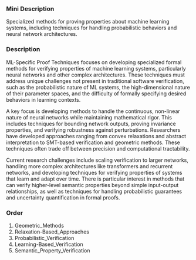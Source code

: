 ### Mini Description

Specialized methods for proving properties about machine learning systems, including techniques for handling probabilistic behaviors and neural network architectures.

### Description

ML-Specific Proof Techniques focuses on developing specialized formal methods for verifying properties of machine learning systems, particularly neural networks and other complex architectures. These techniques must address unique challenges not present in traditional software verification, such as the probabilistic nature of ML systems, the high-dimensional nature of their parameter spaces, and the difficulty of formally specifying desired behaviors in learning contexts.

A key focus is developing methods to handle the continuous, non-linear nature of neural networks while maintaining mathematical rigor. This includes techniques for bounding network outputs, proving invariance properties, and verifying robustness against perturbations. Researchers have developed approaches ranging from convex relaxations and abstract interpretation to SMT-based verification and geometric methods. These techniques often trade off between precision and computational tractability.

Current research challenges include scaling verification to larger networks, handling more complex architectures like transformers and recurrent networks, and developing techniques for verifying properties of systems that learn and adapt over time. There is particular interest in methods that can verify higher-level semantic properties beyond simple input-output relationships, as well as techniques for handling probabilistic guarantees and uncertainty quantification in formal proofs.

### Order

1. Geometric_Methods
2. Relaxation-Based_Approaches
3. Probabilistic_Verification
4. Learning-Based_Verification
5. Semantic_Property_Verification
